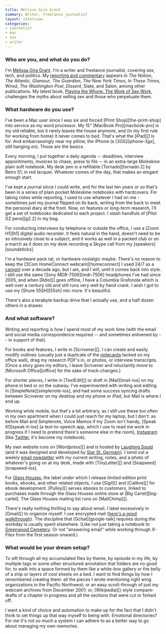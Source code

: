 ```yaml
---
title: Melissa Gira Grant
summary: Writer, freelance journalist
layout: interview
categories:
- journalist
- mac
- sex
- writer
---
```


### Who are you, and what do you do?

I'm [Melissa Gira Grant](http://melissagiragrant.com/ "Melissa's website."). I'm a writer and freelance journalist, covering sex, tech, and politics. My [reporting and commentary](http://melissagiragrant.com/work/journalism/ "Melissa's journalism.") appears in *The Nation*, *The Atlantic*, *Glamour*, *The Guardian*, *The New York Times*, *In These Times*, *Wired*, *The Washington Post*, *Dissent*, Slate, and Salon, among other publications. My latest book, [Playing the Whore: The Work of Sex Work](http://melissagiragrant.com/work/playing-the-whore/ "Melissa's book about sex work."), challenges the myths about selling sex and those who perpetuate them.

### What hardware do you use?

I've been a Mac user since I was six and forced [Print Shop][the-print-shop] into service as my word processor. My 15" [MacBook Pro][macbook-pro] is my old reliable, but it rarely leaves the house anymore, and (in my first rule for working from home) it never comes to bed. That's what the [iPad][] is for. And embarrassingly near my pillow, the iPhone (a [3GS][iphone-3gs], still hanging on). Those are the basics.

Every morning, I put together a daily agenda -- deadlines, interview appointments, invoices to chase, press to file -- in an extra-large Moleskine plain soft notebook. My desk pen is a refillable [Tornado][tornado.2] by Retro 51, in red lacquer. Whatever comes of the day, that makes an elegant enough start. 

I've kept a journal since I could write, and for the last ten years or so that's been in a series of plain pocket Moleskine notebooks with hardcovers. For taking notes while reporting, I used to use whatever I had on me - sometimes just my journal flipped on its back, writing from the back to meet the personal diary at the front. Now, on features or long-term research, I'll get a set of notebooks dedicated to each project. I stash handfuls of [Pilot G2 pens][g2.2] in my bag. 

For conducting interviews by telephone or outside the office, I use a [Zoom H1][h1] digital audio recorder. It feels natural in the hand, doesn't need to be so intrusively close to a subject, and it works as well in a packed club or on a march as it does on my desk recording a Skype call from my [speakers][soundsticks].

I'm a hardware pack rat, or hardware nostalgic maybe. There's no reason to keep the [3Com HomeConnect webcam][homeconnect] I used 24/7 as a [camgirl](http://rhizome.org/editorial/2011/oct/26/she-was-camera/ "Melissa's article about camgirls.") over a decade ago, but I am, and I will, until it comes back into style. I still use the same [Sony MDR-7506][mdr-7506] headphones I've had since 2005, and when [Rdio][] goes offline, I have a Columbia Grafonola which is well over a century old and still runs very well by hand crank. I wish I got to use my [Shure 55SH][55sh] mic more. It's beautiful. 

There's also a terabyte backup drive that I actually use, and a half dozen others in a drawer. 

### And what software?

Writing and reporting is how I spend most of my work time (with the email and social media correspondence required -- and sometimes enlivened by -- in support of that). 

For books and features, I write in [Scrivener][]. I can create and easily modify outlines (usually just a duplicate of the [notecards](http://instagram.com/p/Tgod2BwRzv/ "A photo of Melissa's notecards.") tacked on my office wall), drag my research PDF's in, or photos, or interview transcripts. (Once a story goes my editors, I leave Scrivener and reluctantly move to [Microsoft Office][office] for the sake of track-changes.)

For shorter pieces, I write in [TextEdit][] or draft in [Mail][mail-ios] on my phone in bed or on the subway. I've experimented with writing and editing in [SimpleNote][simplenote-ios], and had some success syncing drafts between Scrivener on my desktop and my phone or iPad, but Mail is where I end up.

Working while mobile, but that's a bit arbitrary, as I still use these too often in my own apartment when I could just reach for my laptop, but I don't: as before Mail and Simplenote, Voice Memos if my Zoom isn't handy, [Speak It!][speak-it-ios] (a text-to-speech app, which I use to read me work in progress if I need to pretend there's someone else in the room), [Instagram](http://instagram.com/melissagira "Melissa's Instagram account.") (like [Twitter](https://twitter.com/melissagira "Melissa's Twitter account."), it's become my notebook).

My own website runs on [Wordpress][] and is hosted by [Laughing Squid](https://laughingsquid.us/ "A web hosting service.") (and it was designed and developed by [Star St. Germain](http://www.thisisstar.com/ "Star's website.")). I send out a weekly [email newsletter](http://tinyletter.com/melissagiragrant/ "Melissa's newsletter.") with my current writing, notes, and a photo of whatever's going on at my desk, made with [TinyLetter][] and [Snapseed][snapseed-ios].

For [Glass Houses](http://www.glasshousespress.com/ "Melissa's print label."), the label under which I release limited edition print books, ebooks, and other related objects, I use [Sigil][] and [Calibre][] for ebook development. [Pulley][] serves ebooks to customers, linked to purchases made through the Glass Houses online store at [Big Cartel][big-cartel]. The Glass Houses mailing list runs on [MailChimp][]. 

There's really nothing thrilling to say about email. I label excessively in [Gmail][] to organize myself. I use encrypted mail ([here's a good walkthrough](https://securityinabox.org/en/thunderbird_main "A guide for using Thunderbird with Enigmail and GPG.")). The discipline that [Gchat][google-talk] requires during the workday is usually spent elsewhere. (Like not just taking a notebook to [Greenwood Cemetery](http://www.green-wood.com/ "A cemetery in Brooklyn."). Or not "answering email" while working through *X-Files* from the first season onward.)

### What would be your dream setup?

To sift through all my accumulated files by theme, by episode in my life, by multiple tags or some other structured annotation that folders are no good for, to walk into a space formed by them like a white-box gallery or the belly of a ship or layers of cool sheets on a bed. I want to find things by how I remembered creating them: all the pieces I wrote mentioning right wing organizations in the Pacific Northwest; or an easy scroll-through of just my webcam archives from December 2001; or, [Wikipedia][]-style compare-drafts of a chapter in progress and all the sections that were cut or forked off.

I want a kind of choice and automation to make up for the fact that I didn't think to set things up that way myself to being with. Emotional directories? For me it's not so much a system I can adhere to as a better way to go about managing my own memories.